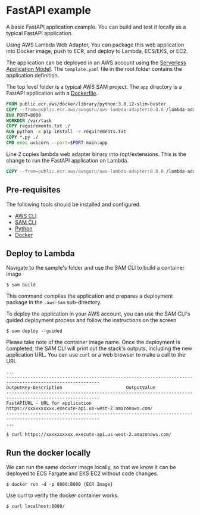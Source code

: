 # FastAPI example

A basic FastAPI application example. You can build and test it locally as a typical FastAPI application.

Using AWS Lambda Web Adapter, You can package this web application into Docker image, push to ECR, and deploy to Lambda, ECS/EKS, or EC2.

The application can be deployed in an AWS account using the [Serverless Application Model](https://github.com/awslabs/serverless-application-model). The `template.yaml` file in the root folder contains the application definition.

The top level folder is a typical AWS SAM project. The `app` directory is a FastAPI application with a [Dockerfile](app/Dockerfile).

```dockerfile
FROM public.ecr.aws/docker/library/python:3.8.12-slim-buster
COPY --from=public.ecr.aws/awsguru/aws-lambda-adapter:0.8.0 /lambda-adapter /opt/extensions/lambda-adapter
ENV PORT=8000
WORKDIR /var/task
COPY requirements.txt ./
RUN python -m pip install -r requirements.txt
COPY *.py ./
CMD exec uvicorn --port=$PORT main:app
```

Line 2 copies lambda web adapter binary into /opt/extensions. This is the change to run the FastAPI application on Lambda.

```dockerfile
COPY --from=public.ecr.aws/awsguru/aws-lambda-adapter:0.8.0 /lambda-adapter /opt/extensions/lambda-adapter
```

## Pre-requisites

The following tools should be installed and configured.
* [AWS CLI](https://aws.amazon.com/cli/)
* [SAM CLI](https://github.com/awslabs/aws-sam-cli)
* [Python](https://www.python.org/)
* [Docker](https://www.docker.com/products/docker-desktop)


## Deploy to Lambda
Navigate to the sample's folder and use the SAM CLI to build a container image
```shell
$ sam build
```

This command compiles the application and prepares a deployment package in the `.aws-sam` sub-directory.

To deploy the application in your AWS account, you can use the SAM CLI's guided deployment process and follow the instructions on the screen

```shell
$ sam deploy --guided
```
Please take note of the container image name.
Once the deployment is completed, the SAM CLI will print out the stack's outputs, including the new application URL. You can use `curl` or a web browser to make a call to the URL

```shell
...
---------------------------------------------------------------------------------------------------------
OutputKey-Description                        OutputValue
---------------------------------------------------------------------------------------------------------
FastAPIURL - URL for application            https://xxxxxxxxxx.execute-api.us-west-2.amazonaws.com/
---------------------------------------------------------------------------------------------------------
...

$ curl https://xxxxxxxxxx.execute-api.us-west-2.amazonaws.com/
```

## Run the docker locally

We can run the same docker image locally, so that we know it can be deployed to ECS Fargate and EKS EC2 without code changes.

```shell
$ docker run -d -p 8000:8000 {ECR Image}

```

Use curl to verify the docker container works.

```shell
$ curl localhost:8000/ 
```

